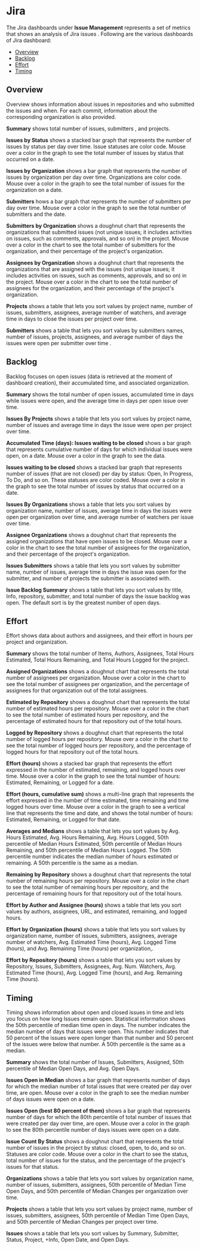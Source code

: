 # Jira

The Jira dashboards under **Issue Management** represents a set of metrics that shows an analysis of Jira issues . Following are the various dashboards of Jira dashboard:

* [Overview](jira.md#overview)
* [Backlog](jira.md#backlog)
* [Effort](jira.md#effort)
* [Timing](jira.md#timing)

## Overview

Overview shows information about issues in repositories and who submitted the issues and when. For each commit, information about the corresponding organization is also provided.

**Summary** shows total number of issues, submitters , and projects.

**Issues by Status** shows a stacked bar graph that represents the number of issues by status per day over time. Issue statuses are color code. Mouse over a color in the graph to see the total number of issues by status that occurred on a date.

**Issues by Organization** shows a bar graph that represents the number of issues by organization per day over time. Organizations are color code. Mouse over a color in the graph to see the total number of issues for the organization on a date.

**Submitters** hows a bar graph that represents the number of submitters per day over time. Mouse over a color in the graph to see the total number of submitters and the date.

**Submitters by Organization** shows a doughnut chart that represents the organizations that submitted issues \(not unique issues; it includes activities on issues, such as comments, approvals, and so on\) in the project. Mouse over a color in the chart to see the total number of submitters for the organization, and their percentage of the project's organization.

**Assignees by Organization** shows a doughnut chart that represents the organizations that are assigned with the issues \(not unique issues; it includes activities on issues, such as comments, approvals, and so on\) in the project. Mouse over a color in the chart to see the total number of assignees for the organization, and their percentage of the project's organization.

**Projects** shows a table that lets you sort values by project name, number of issues, submitters, assignees, average number of watchers, and average time in days to close the issues per project over time.

**Submitters** shows a table that lets you sort values by submitters names, number of issues, projects, assignees, and average number of days the issues were open per submitter over time .

## Backlog

Backlog focuses on open issues \(data is retrieved at the moment of dashboard creation\), their accumulated time, and associated organization.

**Summary** shows the total number of open issues, accumulated time in days while issues were open, and the average time in days per open issue over time.

**Issues By Projects** shows a table that lets you sort values by project name, number of issues and average time in days the issue were open per project over time.

**Accumulated Time \(days\): Issues waiting to be closed** shows a bar graph that represents cumulative number of days for which individual issues were open, on a date. Mouse over a color in the graph to see the data.

**Issues waiting to be closed** shows a stacked bar graph that represents number of issues \(that are not closed\) per day by status: Open, In Progress, To Do, and so on. These statuses are color coded. Mouse over a color in the graph to see the total number of issues by status that occurred on a date.

**Issues By Organizations** shows a table that lets you sort values by organization name, number of issues, average time in days the issues were open per organization over time, and average number of watchers per issue over time.

**Assignee Organizations** shows a doughnut chart that represents the assigned organizations that have open issues to be closed. Mouse over a color in the chart to see the total number of assignees for the organization, and their percentage of the project's organization.

**Issues Submitters** shows a table that lets you sort values by submitter name, number of issues, average time in days the issue was open for the submitter, and number of projects the submitter is associated with.

**Issue Backlog Summary** shows a table that lets you sort values by title, Info, repository, submitter, and total number of days the issue backlog was open. The default sort is by the greatest number of open days.

## Effort

Effort shows data about authors and assignees, and their effort in hours per project and organization.

**Summary** shows the total number of Items, Authors, Assignees, Total Hours Estimated, Total Hours Remaining, and Total Hours Logged for the project.

**Assigned Organizations** shows a doughnut chart that represents the total number of assignees per organization. Mouse over a color in the chart to see the total number of assignees per organization, and the percentage of assignees for that organization out of the total assignees.

**Estimated by Repository** shows a doughnut chart that represents the total number of estimated hours per repository. Mouse over a color in the chart to see the total number of estimated hours per repository, and the percentage of estimated hours for that repository out of the total hours.

**Logged by Repository** shows a doughnut chart that represents the total number of logged hours per repository. Mouse over a color in the chart to see the total number of logged hours per repository, and the percentage of logged hours for that repository out of the total hours.

**Effort \(hours\)** shows a stacked bar graph that represents the effort expressed in the number of estimated, remaining, and logged hours over time. Mouse over a color in the graph to see the total number of hours: Estimated, Remaining, or Logged for a date.

**Effort \(hours, cumulative sum\)** shows a multi-line graph that represents the effort expressed in the number of time estimated, time remaining and time logged hours over time. Mouse over a color in the graph to see a vertical line that represents the time and date, and shows the total number of hours: Estimated, Remaining, or Logged for that date.

**Averages and Medians** shows a table that lets you sort values by Avg. Hours Estimated, Avg. Hours Remaining, Avg. Hours Logged, 50th percentile of Median Hours Estimated, 50th percentile of Median Hours Remaining, and 50th percentile of Median Hours Logged. The 50th percentile number indicates the median number of hours estimated or remaining. A 50th percentile is the same as a median.

**Remaining by Repository** shows a doughnut chart that represents the total number of remaining hours per repository. Mouse over a color in the chart to see the total number of remaining hours per repository, and the percentage of remaining hours for that repository out of the total hours.

**Effort by Author and Assignee \(hours\)** shows a table that lets you sort values by authors, assignees, URL, and estimated, remaining, and logged hours.

**Effort by Organization \(hours\)** shows a table that lets you sort values by organization name, number of issues, submitters, assignees, average number of watchers, Avg. Estimated Time \(hours\), Avg. Logged Time \(hours\), and Avg. Remaining Time \(hours\) per organization,.

**Effort by Repository \(hours\)** shows a table that lets you sort values by Repository, Issues, Submitters, Assignees, Avg. Num. Watchers, Avg. Estimated Time \(hours\), Avg. Logged Time \(hours\), and Avg. Remaining Time \(hours\).

## Timing

Timing shows information about open and closed issues in time and lets you focus on how long Issues remain open. Statistical information shows the 50th percentile of median time open in days. The number indicates the median number of days that issues were open. This number indicates that 50 percent of the issues were open longer than that number and 50 percent of the issues were below that number. A 50th percentile is the same as a median.

**Summary** shows the total number of Issues, Submitters, Assigned, 50th percentile of Median Open Days, and Avg. Open Days.

**Issues Open in Median** shows a bar graph that represents number of days for which the median number of total issues that were created per day over time, are open. Mouse over a color in the graph to see the median number of days issues were open on a date.

**Issues Open \(best 80 percent of them\)** shows a bar graph that represents number of days for which the 80th percentile of total number of issues that were created per day over time, are open. Mouse over a color in the graph to see the 80th percentile number of days issues were open on a date.

**Issue Count By Status** shows a doughnut chart that represents the total number of issues in the project by status: closed, open, to do, and so on. Statuses are color code. Mouse over a color in the chart to see the status, total number of issues for the status, and the percentage of the project's issues for that status.

**Organizations** shows a table that lets you sort values by organization name, number of issues, submitters, assignees, 50th percentile of Median Time Open Days, and 50th percentile of Median Changes per organization over time.

**Projects** shows a table that lets you sort values by project name, number of issues, submitters,  assignees, 50th percentile of Median Time Open Days, and 50th percentile of Median Changes per project over time.

**Issues** shows a table that lets you sort values by Summary, Submitter, Status, Project, +Info, Open Date, and Open Days.

